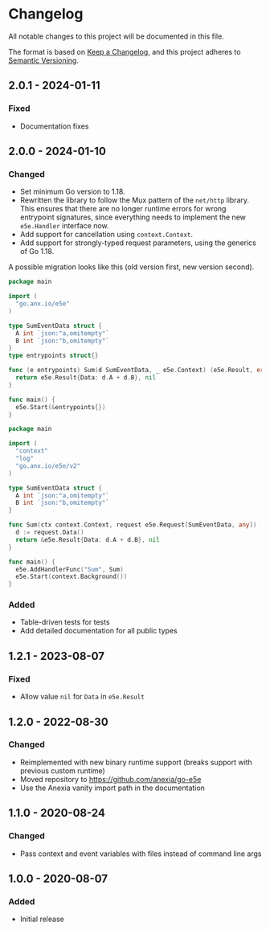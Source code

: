 # Changelog
All notable changes to this project will be documented in this file.

The format is based on [Keep a Changelog](https://keepachangelog.com/en/1.0.0/),
and this project adheres to [Semantic Versioning](https://semver.org/spec/v2.0.0.html).

## 2.0.1 - 2024-01-11

### Fixed
- Documentation fixes


## 2.0.0 - 2024-01-10

### Changed
- Set minimum Go version to 1.18.
- Rewritten the library to follow the Mux pattern of the `net/http` library.
  This ensures that there are no longer runtime errors for wrong entrypoint signatures, since everything
  needs to implement the new `e5e.Handler` interface now.
- Add support for cancellation using `context.Context`.
- Add support for strongly-typed request parameters, using the generics of Go 1.18.

A possible migration looks like this (old version first, new version second).

```go
package main

import (
  "go.anx.io/e5e"
)

type SumEventData struct {
  A int `json:"a,omitempty"`
  B int `json:"b,omitempty"`
}
type entrypoints struct{}

func (e entrypoints) Sum(d SumEventData, _ e5e.Context) (e5e.Result, error) {
  return e5e.Result{Data: d.A + d.B}, nil
}

func main() {
  e5e.Start(&entrypoints{})
}

```

```go
package main

import (
  "context"
  "log"
  "go.anx.io/e5e/v2"
)

type SumEventData struct {
  A int `json:"a,omitempty"`
  B int `json:"b,omitempty"`
}

func Sum(ctx context.Context, request e5e.Request[SumEventData, any]) (*e5e.Result, error) {
  d := request.Data()
  return &e5e.Result{Data: d.A + d.B}, nil
}

func main() {
  e5e.AddHandlerFunc("Sum", Sum)
  e5e.Start(context.Background())
}
```

### Added
- Table-driven tests for tests
- Add detailed documentation for all public types


## 1.2.1 - 2023-08-07

### Fixed
- Allow value `nil` for `Data` in `e5e.Result`


## 1.2.0 - 2022-08-30

### Changed
- Reimplemented with new binary runtime support (breaks support with previous custom runtime)
- Moved repository to https://github.com/anexia/go-e5e
- Use the Anexia vanity import path in the documentation


## 1.1.0 - 2020-08-24

### Changed
- Pass context and event variables with files instead of command line args


## 1.0.0 - 2020-08-07

### Added
- Initial release
